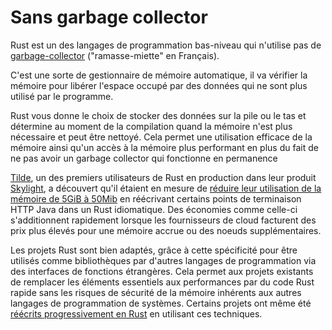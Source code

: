 # Sans garbage collector

Rust est un des langages de programmation bas-niveau qui n'utilise pas de [garbage-collector](https://en.wikipedia.org/wiki/Garbage_collection_(computer_science)) ("ramasse-miette" en Français).

C'est une sorte de gestionnaire de mémoire automatique, il va vérifier la mémoire pour libérer l'espace occupé par des données qui ne sont plus utilisé par le programme.

Rust vous donne le choix de stocker des données sur la pile ou le tas et détermine au moment de la compilation quand la mémoire n'est plus nécessaire et peut être nettoyé. Cela permet une utilisation efficace de la mémoire ainsi qu'un accès à la mémoire plus performant en plus du fait de ne pas avoir un garbage collector qui fonctionne en permanence

[Tilde](https://www.tilde.io/), un des premiers utilisateurs de Rust en production dans leur produit [Skylight](https://www.skylight.io/), a découvert qu'il étaient en mesure de [réduire leur utilisation de la mémoire de 5GiB à 50Mib](https://www.rust-lang.org/static/pdfs/Rust-Tilde-Whitepaper.pdf) en réécrivant certains points de terminaison HTTP Java dans un Rust idiomatique. Des économies comme celle-ci s'additionnent rapidement lorsque les fournisseurs de cloud facturent des prix plus élevés pour une mémoire accrue ou des noeuds supplémentaires.

Les projets Rust sont bien adaptés, grâce à cette spécificité pour être utilisés comme bibliothèques par d'autres langages de programmation via des interfaces de fonctions étrangères. Cela permet aux projets existants de remplacer les éléments essentiels aux performances par du code Rust rapide sans les risques de sécurité de la mémoire inhérents aux autres langages de programmation de systèmes. Certains projets ont même été [réécrits progressivement en Rust](https://people.gnome.org/~federico/blog/librsvg-is-almost-rustified.html) en utilisant ces techniques.
